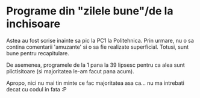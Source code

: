 # Programe din "zilele bune"/de la inchisoare

  Astea au fost scrise inainte sa pic la PC1 la Politehnica.
  Prin urmare, nu o sa contina comentarii 'amuzante' si o sa fie realizate superficial.
  Totusi, sunt bune pentru recapitulare.
  
  De asemenea, programele de la 1 pana la 39 lipsesc pentru ca alea sunt plictisitoare (si majoritatea le-am facut pana acum).
  
  Apropo, nici nu mai tin minte ce fac majoritatea asa ca... nu ma intrebati decat cu codul in fata :P
